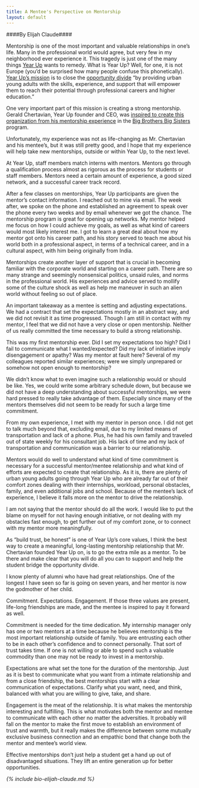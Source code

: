 ```yaml
---
title: A Mentee's Perspective on Mentorship
layout: default
---
```

####By Elijah Claude####

Mentorship is one of the most important and valuable relationships in one’s life. Many in the professional world would agree, but very few in my neighborhood ever experience it. This tragedy is just one of the many things [Year Up](http://www.yearup.org) wants to remedy. What is Year Up? Well, for one, it is not Europe (you’d be surprised how many people confuse this phonetically). [Year Up’s mission](http://www.yearup.org/about-us/) is to close the [opportunity divide](https://www.youtube.com/watch?v=sZiPqqYmxdo) “by providing urban young adults with the skills, experience, and support that will empower them to reach their potential through professional careers and higher education.” 

One very important part of this mission is creating a strong mentorship. Gerald Chertavian, Year Up founder and CEO, was [inspired to create this organization from his mentorship experience](https://www.youtube.com/watch?v=sZiPqqYmxdo) in the [Big Brothers Big Sisters](http://www.bbbs.org/site/c.9iILI3NGKhK6F/b.5962335/k.BE16/Home.htm) program. 

Unfortunately, my experience was not as life-changing as Mr. Chertavian and his mentee’s, but it was still pretty good, and I hope that my experience will help take new mentorships, outside or within Year Up, to the next level.

At Year Up, staff members match interns with mentors. Mentors go through a qualification process almost as rigorous as the process for students or staff members. Mentors need a certain amount of experience, a good sized network, and a successful career track record.

After a few classes on mentorships, Year Up participants are given the mentor’s contact information. I reached out to mine via email. The week after, we spoke on the phone and established an agreement to speak over the phone every two weeks and by email whenever we got the chance. The mentorship program is great for opening up networks. My mentor helped me focus on how I could achieve my goals, as well as what kind of careers would most likely interest me. I got to learn a great deal about how my mentor got onto his career path, and his story served to teach me about his world both in a professional aspect, in terms of a technical career, and in a cultural aspect, with him being originally from India.

Mentorships create another layer of support that is crucial in becoming familiar with the corporate world and starting on a career path. There are so many strange and seemingly nonsensical politics, unsaid rules, and norms in the professional world. His experiences and advice served to mollify some of the culture shock as well as help me maneuver in such an alien world without feeling so out of place.

An important takeaway as a mentee is setting and adjusting expectations. We had a contract that set the expectations mostly in an abstract way, and we did not revisit it as time progressed. Though I am still in contact with my mentor, I feel that we did not have a very close or open mentorship. Neither of us really committed the time necessary to build a strong relationship.

This was my first mentorship ever. Did I set my expectations too high? Did I fail to communicate what I wanted/expected? Did my lack of initiative imply disengagement or apathy? Was my mentor at fault here? Several of my colleagues reported similar experiences;  were we simply unprepared or somehow not open enough to mentorship?

We didn’t know what to even imagine such a relationship would or should be like. Yes, we could write some arbitrary schedule down, but because we did not have a deep understanding about successful mentorships, we were hard pressed to really take advantage of them. Especially since many of the mentors themselves did not seem to be ready for such a large time commitment. 

From my own experience, I met with my mentor in person once. I did not get to talk much beyond that, excluding email, due to my limited means of transportation and lack of a phone. Plus, he had his own family and traveled out of state weekly for his consultant job. His lack of time and my lack of transportation and communication was a barrier to our relationship.

Mentors would do well to understand what kind of time commitment is necessary for a successful mentor/mentee relationship and what kind of efforts are expected to create that relationship. As it is, there are plenty of urban young adults going through Year Up who are already far out of their comfort zones dealing with their internships, workload, personal obstacles, family, and even additional jobs and school. Because of the mentee’s lack of experience, I believe it falls more on the mentor to drive the relationship.

I am not saying that  the mentor should do all the work. I would like to put the blame on myself for not having enough initiative, or not dealing with my obstacles fast enough, to get further out of my comfort zone, or to connect with my mentor more meaningfully.

As “build trust, be honest” is one of Year Up’s core values, I think the best way to create a meaningful, long-lasting mentorship relationship that Mr. Chertavian founded Year Up on, is to go the extra mile as a mentor. To be there and make clear that you will do all you can to support and help the student bridge the opportunity divide. 

I know plenty of alumni who have had great relationships. One of the longest I have seen so far is going on seven years, and her mentor is now the godmother of her child. 

Commitment. Expectations. Engagement. If those three values are present, life-long friendships are made, and the mentee is inspired to pay it forward as well.

Commitment is needed for the time dedication. My internship manager only has one or two mentors at a time because he believes mentorship is the most important relationship outside of family. You are entrusting each other to be in each other’s confidence and to connect personally. That sort of trust takes time. If one is not willing or able to spend such a valuable commodity than one may not be ready to invest in a mentorship.

Expectations are what set the tone for the duration of the mentorship. Just as it is best to communicate what you want from a intimate relationship and from a close friendship, the best mentorships start with a clear communication of expectations. Clarify what you want, need, and think, balanced with what you are willing to give, take, and share.

Engagement is the meat of the relationship. It is what makes the mentorship interesting and fulfilling. This is what motivates both the mentor and mentee to communicate with each other no matter the adversities. It probably will fall on the mentor to make the first move to establish an environment of trust and warmth, but it really makes the difference between some mutually exclusive business connection and an empathic bond that change both the mentor and mentee’s world view.

Effective mentorships don’t just help a student get a hand up out of disadvantaged situations. They lift an entire generation up for better opportunities.

*{% include bio-elijah-claude.md %}*
